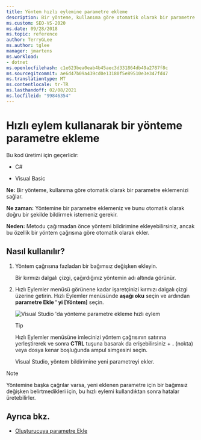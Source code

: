 ```yaml
---
title: Yöntem hızlı eylemine parametre ekleme
description: Bir yönteme, kullanıma göre otomatik olarak bir parametre eklemek ve bildirmek için hızlı bir eylem kullanmayı öğrenin.
ms.custom: SEO-VS-2020
ms.date: 09/28/2018
ms.topic: reference
author: TerryGLee
ms.author: tglee
manager: jmartens
ms.workload:
- dotnet
ms.openlocfilehash: c1e623bea0eab4b45aec3d331864db49a2787f8c
ms.sourcegitcommit: ae6d47b09a439cd0e13180f5e89510e3e347fd47
ms.translationtype: MT
ms.contentlocale: tr-TR
ms.lasthandoff: 02/08/2021
ms.locfileid: "99846354"
---
```

# <a name="add-a-parameter-to-a-method-using-a-quick-action"></a>Hızlı eylem kullanarak bir yönteme parametre ekleme

Bu kod üretimi için geçerlidir:

- C#

- Visual Basic

**Ne:** Bir yönteme, kullanıma göre otomatik olarak bir parametre eklemenizi sağlar.

**Ne zaman:** Yöntemine bir parametre eklemeniz ve bunu otomatik olarak doğru bir şekilde bildirmek istemeniz gerekir.

**Neden:** Metodu çağırmadan önce yöntemi bildirimine ekleyebilirsiniz, ancak bu özellik bir yöntem çağrısına göre otomatik olarak ekler.

## <a name="how-to-use-it"></a>Nasıl kullanılır?

1. Yöntem çağrısına fazladan bir bağımsız değişken ekleyin.

   Bir kırmızı dalgalı çizgi, çağırdığınız yöntemin adı altında görünür.

2. Hızlı Eylemler menüsü görünene kadar işaretçinizi kırmızı dalgalı çizgi üzerine getirin. Hızlı Eylemler menüsünde **aşağı oku** seçin ve ardından **parametre Ekle ' yi [Yöntem]** seçin.

   ![Visual Studio 'da yönteme parametre ekleme hızlı eylem](media/add-parameter-to-method.png)

   > [!TIP]
   > Hızlı Eylemler menüsüne imlecinizi yöntem çağrısının satırına yerleştirerek ve sonra **CTRL** tuşuna basarak da erişebilirsiniz + **.** (nokta) veya dosya kenar boşluğunda ampul simgesini seçin.

   Visual Studio, yöntem bildirimine yeni parametreyi ekler.

> [!NOTE]
> Yöntemine başka çağrılar varsa, yeni eklenen parametre için bir bağımsız değişken belirtmedikleri için, bu hızlı eylemi kullandıktan sonra hatalar üretebilirler.

## <a name="see-also"></a>Ayrıca bkz.

- [Oluşturucuya parametre Ekle](generate-constructor.md#addparameter)

